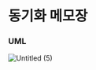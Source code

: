 # 동기화 메모장

### UML
![Untitled (5)](https://user-images.githubusercontent.com/52592748/134390178-9dc1be54-2062-4ced-9d2f-c5f5e6f6f7ab.png)
